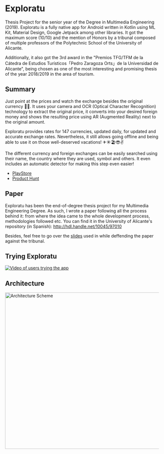 # Exploratu

Thesis Project for the senior year of the Degree in Multimedia Engineering (2019). Exploratu is a fully native app for Android written in Kotlin using ML Kit, Material Design, Google Jetpack among other libraries. It got the maximum score (10/10) and the mention of Honors by a tribunal composed of multiple professors of the Polytechnic School of the University of Alicante.

Additionally, it also got the 3rd award in the "Premios TFG/TFM de la Cátedra de Estudios Turísticos「Pedro Zaragoza Orts」de la Universidad de Alicante", being chosen as one of the most interesting and promising thesis of the year 2018/2019 in the area of tourism.

## Summary

Just point at the prices and watch the exchange besides the original currency 📸💲. It uses your camera and OCR (Optical Character Recognition) technology to extract the original price, it converts into your desired foreign money and shows the resulting price using AR (Augmented Reality) next to the original amount.

Exploratu provides rates for 147 currencies, updated daily, for updated and accurate exchange rates. Nevertheless, it still allows going offline and being able to use it on those well-deserved vacations! ✈☀🏖😎✌

The different currency and foreign exchanges can be easily searched using their name, the country where they are used, symbol and others. It even includes an automatic detector for making this step even easier!

- [PlayStore](https://play.google.com/store/apps/details?id=xyz.izadi.exploratu)
- [Product Hunt](https://www.producthunt.com/posts/exploratu)

## Paper
Exploratu has been the end-of-degree thesis project for my Multimedia Engineering Degree. As such, I wrote a paper following all the process behind it: from where the idea came to the whole development process, methodologies followed etc. You can find it in the University of Alicante's repository (in Spanish):
http://hdl.handle.net/10045/97010

Besides, feel free to go over the [slides](https://docs.google.com/presentation/d/16JE8mCtjxFI5zZUyICWzgy36GmkqI4g9stE5gfsrgyQ/edit?usp=sharing) used in while deffending the paper against the tribunal.

## Trying Exploratu

[![Video of users trying the app](https://i.imgur.com/VYSEMTL.png)](https://www.youtube.com/watch?v=iaSOO_2YuSQ)

## Architecture
<img src="https://i.imgur.com/bfaEYej.png" alt="Architecture Scheme" height="512">



